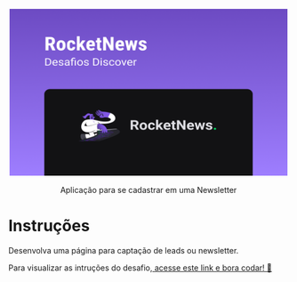 <p align="center">
    <img src="./.github/preview.png" alt="Logo" width="500" height="300">

<p align="center">
  Aplicação para se cadastrar em uma Newsletter
</p>

# Instruções

Desenvolva uma página para captação de leads ou newsletter.

Para visualizar as intruções do desafio,[ acesse este link e bora codar! 🚀](https://efficient-sloth-d85.notion.site/Desafio-RocketNews-2e2c5d56b41f4b13a7d8df6b5affc0ec)
